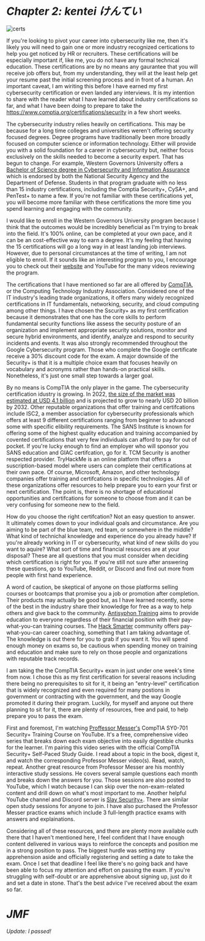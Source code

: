 # *Chapter 2: kentei  けんてい*
![certs](https://github.com/jforrest602/cybersecurity-portfolio/assets/139130645/516dbbf7-bc06-4ee8-a095-32308339cd9e)


If you're looking to pivot your career into cybersecurity like me, then it's likely you will need to gain one or more industry recognized certications to help you get noticed by HR or recruiters. These certifications will be especially important if, like me, you do not have any formal technical education. These certifications are by no means any gaurantee that you will receive job offers but, from my understanding, they will at the least help get your resume past the initial screening process and in front of a human. An important caveat, I am wiriting this before I have earned my first cybersecurity certification or even landed any interviews. It is my intention to share with the reader what I have learned about industry certifications so far, and what I have been doing to prepare to take the https://www.comptia.org/certifications/security in a few short weeks.   

The cybersecurity industry relies heavily on certifications. This may be because for a long time colleges and universities weren't offering security focused degrees. Degree programs have traditionally been more broadly focused on computer science or information technology. Either will provide you with a solid foundation for a career in cybersecurity but, neither focus exclusively on the skills needed to become a security expert. That has begun to change. For example, Western Governors University offers a [Bachelor of Science degree in Cybersecurity and Information Assurance](https://www.wgu.edu/online-it-degrees/cybersecurity-information-assurance-bachelors-program.html) which is endorsed by both the National Security Agency and the Department of Defense. Students in that program graduate with no less than 15 industry certifications, including the Comptia Security+, CySA+, and PenTest+ to name a few. If you're not familiar with these certifications yet, you will become more familiar with these certifications the more time you spend learning and engaging with the community.   

I would like to enroll in the Western Governors University program because I think that the outcomes would be incredibly beneficial as I'm trying to break into the field. It's 100% online, can be completed at your own pace, and it can be an cost-effective way to earn a degree. It's my feeling that having the 15 certifications will go a long way in at least landing job interviews. However, due to personal circumstances at the time of writing, I am not eligible to enroll.  If it sounds like an interesting program to you, I encourage you to check out their [website](https://www.wgu.edu/) and YouTube for the many videos reviewing the program.   

The certifications that I have mentioned so far are all offered by [CompTIA](https://www.comptia.org/), or the Computing Technology Industry Association. Considered one of the IT industry's leading trade organizations, it offers many widely recognized certifications in IT fundamentals, networking, security, and cloud computing among other things. I have chosen the Sscurity+ as my first certification because it demonstrates that one has the core skills to perform fundamental security functions like assess the security posture of an organization and implement appropriate security solutions, monitor and secure hybrid environments, and identify, analyze and respond to security incidents and events. It was also strongly recommended throughout the Google Cybersecurity program. Those who complete the Google certificate receive a 30% discount code for the exam.  A major downside of the Security+ is that it is a multiple choice exam that focuses heavily on vocabulary and acronyms rather than hands-on practical skills. Nonetheless, it's just one small step towards a larger goal.


By no means is CompTIA the only player in the game. The cybersecurity certification idustry is growing. In 2022, [the size of the market was estimated at USD 4.1 billion](https://www.linkedin.com/pulse/cyber-security-training-market-worth-usd-y7naf) and is projected to grow to nearly USD 20 billion by 2032. Other reputable organizations that offer training and certifcations include ISC2, a member association for cybersecurity professionals which offers at least 9 different certifications ranging from beginner to advanced some with specific elibility requirements. The SANS Institute is known for offering some of the highest quality education and training accompanied by covented certifications that very few individuals can afford to pay for out of pocket. If you're lucky enough to find an employer who will sponsor you SANS education and GIAC certifcation, go for it. TCM Security is another respected provider. TryHackMe is an online platform that offers a suscription-based model where users can complete their certifications at their own pace. Of course, Microsoft, Amazon, and other technology companies offer training and certifcations in specific technologies. All of these organizations offer resources to help prepare you to earn your first or next certification. The point is, there is no shortage of educational opportunities and certifcations for someone to choose from and it can be very confusing for someone new to the field.    

How do you choose the right certifcation? Not an easy question to answer. It ultimately comes down to your individual goals and circumstance. Are you aiming to be part of the blue team, red team, or somewhere in the middle? What kind of technichal knowledge and experience do you already have? If you're already working in IT or cybersecurity, what kind of new skills do you want to aquire? What sort of time and financial resources are at your disposal? These are all questions that you must consider when deciding which certification is right for you. If you're still not sure after answering these questions, go to YouTube, Reddit, or Discord and find out more from people with first hand experience.   

A word of caution, be skeptical of anyone on those platforms selling courses or bootcamps that promise you a job or promotion after completion. Their products may actually be good but, as I have learned recently, some of the best in the industry share their knowledge for free as a way to help others and give back to the community. [Antisyphon Training](https://www.antisyphontraining.com/) aims to provide education to everyone regardless of their financial position with their pay-what-you-can training courses. The [Hack Smarter](https://hacksmarter.org/) community offers pay-what-you-can career coaching, something that I am taking advantage of. The knowledge is out there for you to grab if you want it. You will spend enough money on exams so, be cautious when spending money on training and education and make sure to rely on those people and organizations with reputable track records.  

I am taking the the CompTIA Security+ exam in just under one week's time from now. I chose this as my first certification for several reasons including there being no prerequisites to sit for it, it being an "entry-level" certification that is widely recognized and even required for many postions in government or contracting with the government, and the way Google promoted it during their program. Luckily, for myself and anyone out there planning to sit for it, there are plenty of resources, free and paid, to help prepare you to pass the exam.     

First and foremost, I'm watching [Proffessor Messer's](https://www.professormesser.com/) CompTIA SY0-701 Security+ Training Course on YouTube. It's a free, comprehensive video series that breaks down each exam objective into easily digestible chunks for the learner. I'm pairing this video series with the official CompTIA Security+ Self-Paced Study Guide. I read about a topic in the book, digest it, and watch the corresponding Professor Messer video(s). Read, watch, repeat. Another great resource from Professor Messer are his monthly interactive study sessions. He covers several sample questions each month and breaks down the answers for you. Those sessions are also posted to YouTube, which I watch because I can skip over the non-exam-related content and drill down on what's most important to me. Another helpful YouTube channel and Discord server is [Slay Security+](https://www.google.com/url?sa=t&source=web&rct=j&opi=89978449&url=https://www.youtube.com/channel/UCczXEEDe-v69xF2thuZoIPQ/about&ved=2ahUKEwidpaa-l-mGAxWFjq8BHXp_CrEQFnoECBkQAQ&usg=AOvVaw1o-SyvIsfoEV7Jtr5x1KqQ). There are similar open study sessions for anyone to join. I have also purchased the Professor Messer practice exams which include 3 full-length practice exams with answers and explainations.  

Considering all of these resources, and there are plenty more available outh there that I haven't mentioned here, I feel confident that I have enough content delivered in various ways to reinforce the concepts and position me in a strong position to pass. The biggest hurdle was setting my apprehension aside and officially registering and setting a date to take the exam. Once I set that deadline I feel like there's no going back and have been able to focus my attention and effort on passing the exam. If you're struggling with self-doubt or are apprehensive about signing up, just do it and set a date in stone. That's the best advice I've received about the exam so far.   


# *JMF*

_Update: I passed!_
